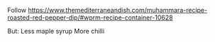 Follow https://www.themediterraneandish.com/muhammara-recipe-roasted-red-pepper-dip/#wprm-recipe-container-10628

But:
Less maple syrup
More chilli